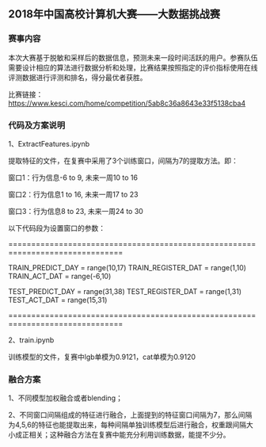 ## 2018年中国高校计算机大赛——大数据挑战赛

### 赛事内容

本次大赛基于脱敏和采样后的数据信息，预测未来一段时间活跃的用户。参赛队伍需要设计相应的算法进行数据分析和处理，比赛结果按照指定的评价指标使用在线评测数据进行评测和排名，得分最优者获胜。 

比赛链接：https://www.kesci.com/home/competition/5ab8c36a8643e33f5138cba4

### 代码及方案说明

1、ExtractFeatures.ipynb

提取特征的文件，在复赛中采用了3个训练窗口，间隔为7的提取方法。即：

窗口1：行为信息-6 to 9, 未来一周10 to 16

窗口2：行为信息1 to 16, 未来一周17 to 23

窗口3：行为信息8 to 23, 未来一周24 to 30

以下代码段为设置窗口的参数：

===============================================================================

TRAIN_PREDICT_DAY = range(10,17)
TRAIN_REGISTER_DAT = range(1,10)
TRAIN_ACT_DAT = range(-6,10)

TEST_PREDICT_DAY = range(31,38)
TEST_REGISTER_DAT = range(1,31)
TEST_ACT_DAT = range(15,31)

===============================================================================



2、train.ipynb

训练模型的文件，复赛中lgb单模为0.9121，cat单模为0.9120



### 融合方案

1、不同模型加权融合或者blending；

2、不同窗口间隔组成的特征进行融合，上面提到的特征窗口间隔为7，那么间隔为4,5,6的特征也能提取出来，每种间隔单独训练模型后进行融合，权重跟间隔大小成正相关；这种融合方法在复赛中能充分利用训练数据，能提不少分。
